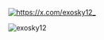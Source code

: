 <p align="left"> <a href="https://x.com/exosky12_" target="blank"><img src="https://img.shields.io/twitter/follow/https://x.com/exosky12_?logo=twitter&style=for-the-badge" alt="https://x.com/exosky12_" /></a> </p>

<p><img align="center" src="https://github-readme-stats.vercel.app/api/top-langs?username=exosky12&show_icons=true&theme=tokyonight&locale=en&layout=compact" alt="exosky12" /></p>
